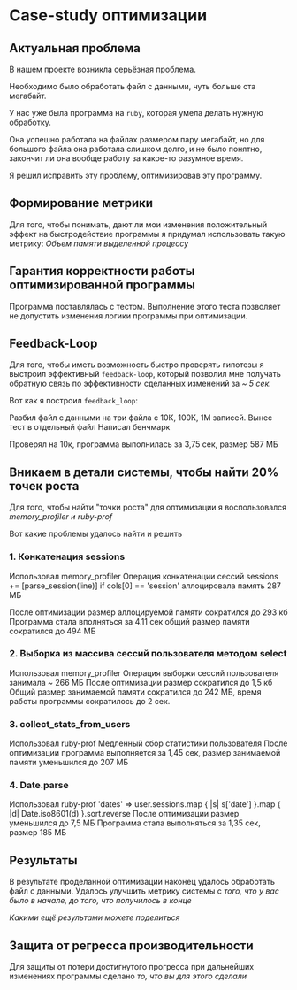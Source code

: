 # Case-study оптимизации

## Актуальная проблема
В нашем проекте возникла серьёзная проблема.

Необходимо было обработать файл с данными, чуть больше ста мегабайт.

У нас уже была программа на `ruby`, которая умела делать нужную обработку.

Она успешно работала на файлах размером пару мегабайт, но для большого файла она работала слишком долго, и не было понятно, закончит ли она вообще работу за какое-то разумное время.

Я решил исправить эту проблему, оптимизировав эту программу.

## Формирование метрики
Для того, чтобы понимать, дают ли мои изменения положительный эффект на быстродействие программы я придумал использовать такую метрику: *Объем памяти выделенной процессу*

## Гарантия корректности работы оптимизированной программы
Программа поставлялась с тестом. Выполнение этого теста позволяет не допустить изменения логики программы при оптимизации.

## Feedback-Loop
Для того, чтобы иметь возможность быстро проверять гипотезы я выстроил эффективный `feedback-loop`, который позволил мне получать обратную связь по эффективности сделанных изменений за *~ 5 сек.*

Вот как я построил `feedback_loop`:

Разбил файл с данными на три файла с 10К, 100K, 1M записей.
Вынес тест в отдельный файл
Написал бенчмарк

Проверял на 10к, программа выполнилась за 3,75 сек, размер 587 МБ

## Вникаем в детали системы, чтобы найти 20% точек роста
Для того, чтобы найти "точки роста" для оптимизации я воспользовался *memory_profiler и ruby-prof*

Вот какие проблемы удалось найти и решить

### 1. Конкатенация sessions
Использовал memory_profiler
Операция конкатенации сессий sessions += [parse_session(line)] if cols[0] == 'session'
аллоцировала память 287 МБ

После оптимизации размер аллоцируемой памяти сократился до 293 кб
Программа стала вполняться за 4.11 сек общий размер памяти сократился до 494 МБ

### 2. Выборка из массива сессий пользователя методом select
Использовал memory_profiler
Операция выборки сессий пользователя занимала ~ 266 МБ
После оптимизации размер сократился до 1,5 кб
Общий размер занимаемой памяти сократился до 242 МБ, время работы программы сократилось до 2 сек.

### 3. collect_stats_from_users
Использовал ruby-prof
Медленный сбор статистики пользователя
После оптимизации программа выполняется за 1,45 сек, размер занимаемой памяти уменьшился до 207 МБ

### 4. Date.parse
Использовал ruby-prof
 'dates' => user.sessions.map { |s| s['date'] }.map { |d| Date.iso8601(d) }.sort.reverse
После оптимизации размер уменьшился до 7,5 МБ
Программа стала выполняться за 1,35 сек, размер 185 МБ

## Результаты
В результате проделанной оптимизации наконец удалось обработать файл с данными.
Удалось улучшить метрику системы с *того, что у вас было в начале, до того, что получилось в конце*

*Какими ещё результами можете поделиться*

## Защита от регресса производительности
Для защиты от потери достигнутого прогресса при дальнейших изменениях программы сделано *то, что вы для этого сделали*
